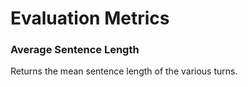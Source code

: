 # Evaluation Metrics
### Average Sentence Length
Returns the mean sentence length of the various turns.